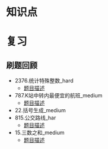 # 知识点

# 复习
## 刷题回顾
* 2376.统计特殊整数_hard
  * [题目描述](./js/力扣/2376.统计特殊整数_hard/readme.md)
* 787.K站中转内最便宜的航班_medium
  * [题目描述](./js/力扣/787.K站中转内最便宜的航班_medium/readme.md)
* 22.括号生成_medium
* 815.公交路线_har
  * [题目描述](./js/力扣/815.公交路线_hard/readme.md)
* 15.三数之和_medium
  * [题目描述](./js/力扣/15.三数之和_medium/readme.md)